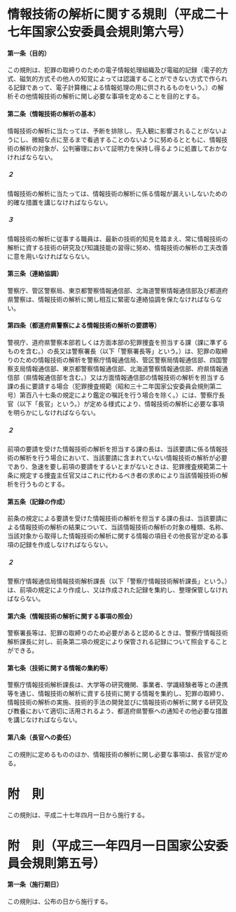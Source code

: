 # 情報技術の解析に関する規則（平成二十七年国家公安委員会規則第六号）
#### 第一条（目的）
この規則は、犯罪の取締りのための電子情報処理組織及び電磁的記録（電子的方式、磁気的方式その他人の知覚によっては認識することができない方式で作られる記録であって、電子計算機による情報処理の用に供されるものをいう。）の解析その他情報技術の解析に関し必要な事項を定めることを目的とする。
#### 第二条（情報技術の解析の基本）
情報技術の解析に当たっては、予断を排除し、先入観に影響されることがないようにし、微細な点に至るまで看過することのないように努めるとともに、情報技術の解析の対象が、公判審理において証明力を保持し得るように処置しておかなければならない。
##### ２
情報技術の解析に当たっては、情報技術の解析に係る情報が漏えいしないための的確な措置を講じなければならない。
##### ３
情報技術の解析に従事する職員は、最新の技術的知見を踏まえ、常に情報技術の解析に資する技術の研究及び知識技能の習得に努め、情報技術の解析の工夫改善に意を用いなければならない。
#### 第三条（連絡協調）
警察庁、管区警察局、東京都警察情報通信部、北海道警察情報通信部及び都道府県警察は、情報技術の解析に関し相互に緊密な連絡協調を保たなければならない。
#### 第四条（都道府県警察による情報技術の解析の要請等）
警視庁、道府県警察本部若しくは方面本部の犯罪捜査を担当する課（課に準ずるものを含む。）の長又は警察署長（以下「警察署長等」という。）は、犯罪の取締りのための情報技術の解析を警察庁情報通信局、管区警察局情報通信部、四国警察支局情報通信部、東京都警察情報通信部、北海道警察情報通信部、府県情報通信部（県情報通信部を含む。）又は方面情報通信部の情報技術の解析を担当する課の長に要請する場合（犯罪捜査規範（昭和三十二年国家公安委員会規則第二号）第百八十七条の規定により鑑定の嘱託を行う場合を除く。）には、警察庁長官（以下「長官」という。）が定める様式により、情報技術の解析に必要な事項を明らかにしなければならない。
##### ２
前項の要請を受けた情報技術の解析を担当する課の長は、当該要請に係る情報技術の解析を行う場合において、当該要請に含まれていない情報技術の解析が必要であり、急速を要し前項の要請をするいとまがないときは、犯罪捜査規範第二十条に規定する捜査主任官又はこれに代わるべき者の求めにより当該情報技術の解析を行うものとする。
#### 第五条（記録の作成）
前条の規定による要請を受けた情報技術の解析を担当する課の長は、当該要請による情報技術の解析の結果について、当該情報技術の解析の対象の種類、名称、当該対象から取得した情報技術の解析に関する情報の項目その他長官が定める事項の記録を作成しなければならない。
##### ２
警察庁情報通信局情報技術解析課長（以下「警察庁情報技術解析課長」という。）は、前項の規定により作成し、又は作成された記録を集約し、整理保管しなければならない。
#### 第六条（情報技術の解析に関する事項の照会）
警察署長等は、犯罪の取締りのため必要があると認めるときは、警察庁情報技術解析課長に対し、前条第二項の規定により保管される記録について照会することができる。
#### 第七条（技術に関する情報の集約等）
警察庁情報技術解析課長は、大学等の研究機関、事業者、学識経験者等との連携等を通じ、情報技術の解析に資する技術に関する情報を集約し、犯罪の取締り、情報技術の解析の実施、技術的手法の開発並びに情報技術の解析に関する研究及び教養において適切に活用されるよう、都道府県警察への通知その他必要な措置を講じなければならない。
#### 第八条（長官への委任）
この規則に定めるもののほか、情報技術の解析に関し必要な事項は、長官が定める。
# 附　則
この規則は、平成二十七年四月一日から施行する。
# 附　則（平成三一年四月一日国家公安委員会規則第五号）
#### 第一条（施行期日）
この規則は、公布の日から施行する。
